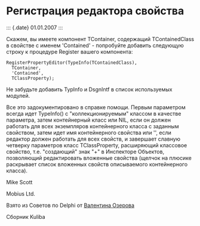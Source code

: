 Регистрация редактора свойства
==============================

::: {.date}
01.01.2007
:::

Скажем, вы имеете компонент TContainer, содержащий TContainedClass в
свойстве с именем \'Contained\' - попробуйте добавить следующую строку к
процедуре Register вашего компонента:

    RegisterPropertyEditor(TypeInfo(TContainedClass),
      TContainer,
      'Contained',
      TClassProperty);

Не забудьте добавить TypInfo и DsgnIntf в список используемых модулей.

Все это задокументировано в справке помощи. Первым параметром всегда
идет TypeInfo() с \"коллекционируемым\" классом в качестве параметра,
затем контейнерный класс или NIL, если он должен работать для всех
экземпляров контейнерного класса с заданным свойством, затем идет имя
контейнерного свойства или \'\', если редактор должен работать для всех
свойств, и завершает славную четверку параметров класс TClassProperty,
расширяющий классовое свойство, т.е. \"создающий\" знак \"+\" в
Инспекторе Объектов, позволяющий редактировать вложенные свойства
(щелчок на плюсике раскрывает список вложенных свойств описываемого
контейнерного класса).

Mike Scott

Mobius Ltd.

Взято из Советов по Delphi от [Валентина
Озерова](mailto:mailto:webmaster@webinspector.com)

Сборник Kuliba
